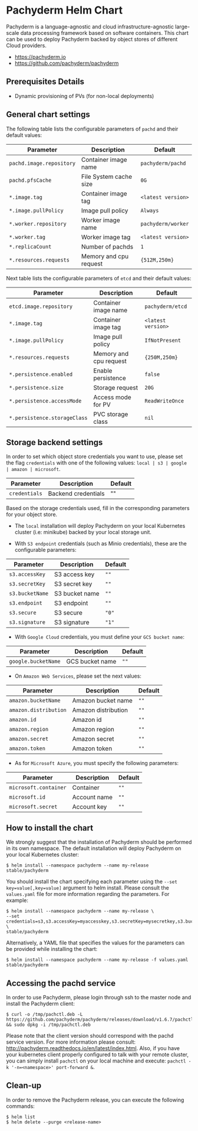 Pachyderm Helm Chart
====================

Pachyderm is a language-agnostic and cloud infrastructure-agnostic large-scale data processing framework based on software containers. This chart can be used to deploy Pachyderm backed by object stores of different Cloud providers.

* https://pachyderm.io
* https://github.com/pachyderm/pachyderm


Prerequisites Details
---------------------

-	Dynamic provisioning of PVs (for non-local deployments)

General chart settings
----------------------

The following table lists the configurable parameters of `pachd` and their default values:

| Parameter                | Description           | Default           |
|--------------------------|-----------------------|-------------------|
| `pachd.image.repository` | Container image name  | `pachyderm/pachd` |
| `pachd.pfsCache`         | File System cache size| `0G`              |
| `*.image.tag`            | Container image tag   | `<latest version>`|
| `*.image.pullPolicy`     | Image pull policy     | `Always`          |
| `*.worker.repository`    | Worker image name     | `pachyderm/worker`|
| `*.worker.tag`           | Worker image tag      | `<latest version>`|
| `*.replicaCount`         | Number of pachds      | `1`               |
| `*.resources.requests`   | Memory and cpu request| `{512M,250m}`     |


Next table lists the configurable parameters of `etcd` and their default values:

| Parameter                   | Description           | Default           |
|-----------------------------|-----------------------|-------------------|
| `etcd.image.repository`     | Container image name  | `pachyderm/etcd`  |
| `*.image.tag`               | Container image tag   | `<latest version>`|
| `*.image.pullPolicy`        | Image pull policy     | `IfNotPresent`    |
| `*.resources.requests`      | Memory and cpu request| `{250M,250m}`     |
| `*.persistence.enabled`     | Enable persistence    | `false`           |
| `*.persistence.size`        | Storage request       | `20G`             |
| `*.persistence.accessMode`  | Access mode for PV    | `ReadWriteOnce`   |
| `*.persistence.storageClass`| PVC storage class     | `nil`             |


Storage backend settings
------------------------

In order to set which object store credentials you want to use, please set the flag `credentials` with one of the following values: `local | s3 | google | amazon | microsoft`.

| Parameter                | Description           | Default           |
|--------------------------|-----------------------|-------------------|
| `credentials`            | Backend credentials   | ""                |


Based on the storage credentials used, fill in the corresponding parameters for your object store.

-	The `local` installation will deploy Pachyderm on your local Kubernetes cluster (i.e: minikube) backed by your local storage unit. 

-	With `S3 endpoint` credentials (such as Minio credentials), these are the configurable parameters:

| Parameter                | Description           | Default           |
|--------------------------|-----------------------|-------------------|
| `s3.accessKey`           | S3 access key         | `""`              |
| `s3.secretKey`           | S3 secret key         | `""`              |
| `s3.bucketName`          | S3 bucket name        | `""`              |
| `s3.endpoint`            | S3 endpoint           | `""`              |
| `s3.secure`              | S3 secure             | `"0"`             |
| `s3.signature`           | S3 signature          | `"1"`             |


-	With `Google Cloud` credentials, you must define your `GCS bucket name`:

| Parameter                | Description           | Default           |
|--------------------------|-----------------------|-------------------|
| `google.bucketName`      | GCS bucket name       | `""`              |


-	On `Amazon Web Services`, please set the next values:

| Parameter                | Description           | Default           |
|--------------------------|-----------------------|-------------------|
| `amazon.bucketName`      | Amazon bucket name    | `""`              |
| `amazon.distribution`    | Amazon distribution   | `""`              |
| `amazon.id`              | Amazon id             | `""`              |
| `amazon.region`          | Amazon region         | `""`              |
| `amazon.secret`          | Amazon secret         | `""`              |
| `amazon.token`           | Amazon token          | `""`              |


-	As for `Microsoft Azure`, you must specify the following parameters:

| Parameter                | Description           | Default           |
|--------------------------|-----------------------|-------------------|
| `microsoft.container`    | Container             | `""`              |
| `microsoft.id`           | Account name          | `""`              |
| `microsoft.secret`       | Account key           | `""`              |


How to install the chart
------------------------

We strongly suggest that the installation of Pachyderm should be performed in its own namespace. The default installation will deploy Pachyderm on your local Kubernetes cluster:

```console
$ helm install --namespace pachyderm --name my-release stable/pachyderm
```

You should install the chart specifying each parameter using the `--set key=value[,key=value]` argument to helm install. Please consult the `values.yaml` file for more information regarding the parameters. For example:


```console
$ helm install --namespace pachyderm --name my-release \
--set credentials=s3,s3.accessKey=myaccesskey,s3.secretKey=mysecretkey,s3.bucketName=default_bucket,s3.endpoint=domain.subdomain:8080,etcd.persistence.enabled=true,etcd.persistence.accessMode=ReadWriteMany \
stable/pachyderm
```

Alternatively, a YAML file that specifies the values for the parameters can be provided while installing the chart:

```console
$ helm install --namespace pachyderm --name my-release -f values.yaml stable/pachyderm
```

Accessing the pachd service
---------------------------

In order to use Pachyderm, please login through ssh to the master node and install the Pachyderm client:

```console
$ curl -o /tmp/pachctl.deb -L https://github.com/pachyderm/pachyderm/releases/download/v1.6.7/pachctl_1.6.7_amd64.deb && sudo dpkg -i /tmp/pachctl.deb
```

Please note that the client version should correspond with the pachd service version. For more information please consult: http://pachyderm.readthedocs.io/en/latest/index.html. Also, if you have your kubernetes client properly configured to talk with your remote cluster, you can simply install `pachctl` on your local machine and execute: `pachctl -k '-n=<namespace>' port-forward &`.

Clean-up
-------

In order to remove the Pachyderm release, you can execute the following commands:

```console
$ helm list
$ helm delete --purge <release-name>
```
